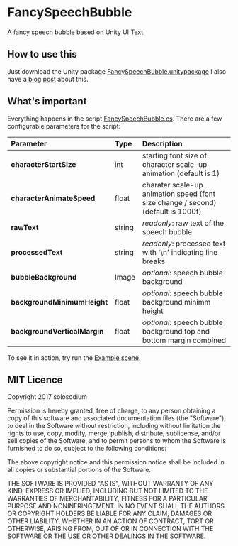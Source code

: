 # FancySpeechBubble
A fancy speech bubble based on Unity UI Text

## How to use this

Just download the Unity package [FancySpeechBubble.unitypackage](./FancySpeechBubble.unitypackage) I also have a [blog post](http://solosodium.github.io/2017-03-23-fancy-speech-bubble) about this.

## What's important

Everything happens in the script [FancySpeechBubble.cs](./Assets/FancySpeechBubble/FancySpeechBubble.cs). There are a few configurable parameters for the script:

| Parameter                    | Type   | Description                                                                      |
| :--------------------------- | :----- | :------------------------------------------------------------------------------- |
| **characterStartSize**       | int    | starting font size of character scale-up animation (default is 1)                |
| **characterAnimateSpeed**    | float  | charater scale-up animation speed (font size change / second) (default is 1000f) |
| **rawText**                  | string | *readonly*: raw text of the speech bubble                                        |
| **processedText**            | string | *readonly*: processed text with '\n' indicating line breaks                      |
| **bubbleBackground**         | Image  | *optional*: speech bubble background                                             |
| **backgroundMinimumHeight**  | float  | *optional*: speech bubble background minimm height                               |
| **backgroundVerticalMargin** | float  | *optional*: speech bubble background top and bottom margin combined              |

To see it in action, try run the [Example scene](./Assets/FancySpeechBubble/Example.unity).

## MIT Licence

Copyright 2017 solosodium

Permission is hereby granted, free of charge, to any person obtaining a copy of this software and associated documentation files (the "Software"), to deal in the Software without restriction, including without limitation the rights to use, copy, modify, merge, publish, distribute, sublicense, and/or sell copies of the Software, and to permit persons to whom the Software is furnished to do so, subject to the following conditions:

The above copyright notice and this permission notice shall be included in all copies or substantial portions of the Software.

THE SOFTWARE IS PROVIDED "AS IS", WITHOUT WARRANTY OF ANY KIND, EXPRESS OR IMPLIED, INCLUDING BUT NOT LIMITED TO THE WARRANTIES OF MERCHANTABILITY, FITNESS FOR A PARTICULAR PURPOSE AND NONINFRINGEMENT. IN NO EVENT SHALL THE AUTHORS OR COPYRIGHT HOLDERS BE LIABLE FOR ANY CLAIM, DAMAGES OR OTHER LIABILITY, WHETHER IN AN ACTION OF CONTRACT, TORT OR OTHERWISE, ARISING FROM, OUT OF OR IN CONNECTION WITH THE SOFTWARE OR THE USE OR OTHER DEALINGS IN THE SOFTWARE.
